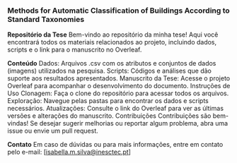 ### Methods for Automatic Classification of Buildings According to Standard Taxonomies

**Repositório da Tese**
Bem-vindo ao repositório da minha tese! Aqui você encontrará todos os materiais relacionados ao projeto, incluindo dados, scripts e o link para o manuscrito no Overleaf.

**Conteúdo**
Dados: Arquivos .csv com os atributos e conjuntos de dados (imagens) utilizados na pesquisa.
Scripts: Códigos e análises que dão suporte aos resultados apresentados.
Manuscrito da Tese: Acesse o projeto Overleaf para acompanhar o desenvolvimento do documento.
Instruções de Uso
Clonagem: Faça o clone do repositório para acessar todos os arquivos.
Exploração: Navegue pelas pastas para encontrar os dados e scripts necessários.
Atualizações: Consulte o link do Overleaf para ver as últimas versões e alterações do manuscrito.
Contribuições
Contribuições são bem-vindas! Se desejar sugerir melhorias ou reportar algum problema, abra uma issue ou envie um pull request.

**Contato**
Em caso de dúvidas ou para mais informações, entre em contato pelo e-mail: [isabella.m.silva@inesctec.pt]
